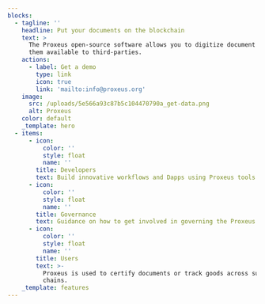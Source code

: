 ```yaml
---
blocks:
  - tagline: ''
    headline: Put your documents on the blockchain
    text: >
      The Proxeus open-source software allows you to digitize document and make
      them available to third-parties.
    actions:
      - label: Get a demo
        type: link
        icon: true
        link: 'mailto:info@proxeus.org'
    image:
      src: /uploads/5e566a93c87b5c104470790a_get-data.png
      alt: Proxeus
    color: default
    _template: hero
  - items:
      - icon:
          color: ''
          style: float
          name: ''
        title: Developers
        text: Build innovative workflows and Dapps using Proxeus tools.
      - icon:
          color: ''
          style: float
          name: ''
        title: Governance
        text: Guidance on how to get involved in governing the Proxeus project.
      - icon:
          color: ''
          style: float
          name: ''
        title: Users
        text: >-
          Proxeus is used to certify documents or track goods across supply
          chains.
    _template: features
---
```


